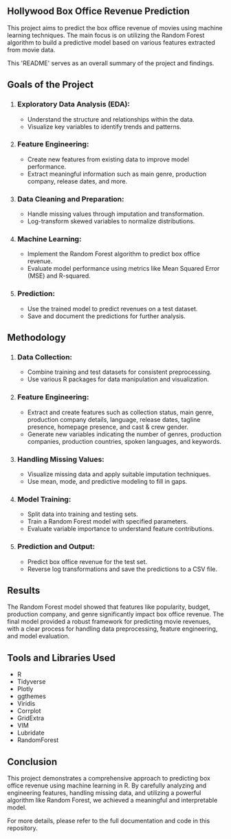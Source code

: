## Hollywood Box Office Revenue Prediction
This project aims to predict the box office revenue of movies using machine learning techniques.
The main focus is on utilizing the Random Forest algorithm to build a predictive model based on various features extracted from movie data.

This 'README' serves as an overall summary of the project and findings. 

## Goals of the Project
  1. ### Exploratory Data Analysis (EDA):
     - Understand the structure and relationships within the data.
     - Visualize key variables to identify trends and patterns.
      
  2. ### Feature Engineering:
     - Create new features from existing data to improve model performance.
     - Extract meaningful information such as main genre, production company, release dates, and more.
    
  3. ### Data Cleaning and Preparation:
     - Handle missing values through imputation and transformation.
     - Log-transform skewed variables to normalize distributions.
    
  4. ### Machine Learning:
     - Implement the Random Forest algorithm to predict box office revenue.
     - Evaluate model performance using metrics like Mean Squared Error (MSE) and R-squared.

  5. ### Prediction:
     - Use the trained model to predict revenues on a test dataset.
     - Save and document the predictions for further analysis.

## Methodology

  1. ### Data Collection:
     - Combine training and test datasets for consistent preprocessing.
     - Use various R packages for data manipulation and visualization.

  2. ### Feature Engineering:
     - Extract and create features such as collection status, main genre, production company details, language, release dates, tagline presence, homepage presence, and cast & crew gender.
     - Generate new variables indicating the number of genres, production companies, production countries, spoken languages, and keywords.

  3. ### Handling Missing Values:
     - Visualize missing data and apply suitable imputation techniques.
     - Use mean, mode, and predictive modeling to fill in gaps.

  4. ### Model Training:
     - Split data into training and testing sets.
     - Train a Random Forest model with specified parameters.
     - Evaluate variable importance to understand feature contributions.

  5. ### Prediction and Output:
     - Predict box office revenue for the test set.
     - Reverse log transformations and save the predictions to a CSV file.

## Results

The Random Forest model showed that features like popularity, budget, production company, and genre significantly impact box office revenue. The final model provided a robust framework for predicting movie revenues, with a clear process for handling data preprocessing, feature engineering, and model evaluation.

## Tools and Libraries Used

- R
- Tidyverse
- Plotly
- ggthemes
- Viridis
- Corrplot
- GridExtra
- VIM
- Lubridate
- RandomForest
  
## Conclusion

This project demonstrates a comprehensive approach to predicting box office revenue using machine learning in R. By carefully analyzing and engineering features, handling missing data, and utilizing a powerful algorithm like Random Forest, we achieved a meaningful and interpretable model.

For more details, please refer to the full documentation and code in this repository.
